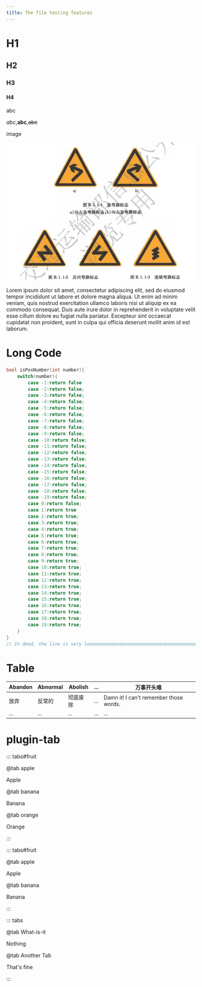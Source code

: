 ```yaml
---
title: The file testing features
---
```

# H1

## H2

### H3

#### H4

abc

*abc*,**abc**,~~abc~~

image

![An **Image** OK `AllSupported`](./pic.png)

Lorem ipsum dolor sit amet, consectetur adipiscing elit, sed do eiusmod tempor incididunt ut labore et dolore magna aliqua. Ut enim ad minim veniam, quis nostrud exercitation ullamco laboris nisi ut aliquip ex ea commodo consequat. Duis aute irure dolor in reprehenderit in voluptate velit esse cillum dolore eu fugiat nulla pariatur. Excepteur sint occaecat cupidatat non proident, sunt in culpa qui officia deserunt mollit anim id est laborum.

# Long Code

```c++
bool isPosNumber(int number){
    switch(number){
        case -1:return false
        case -2:return false;
        case -3:return false;
        case -4:return false;
        case -5:return false;
        case -6:return false;
        case -7:return false;
        case -8:return false;
        case -9:return false;
        case -10:return false;
        case -11:return false;
        case -12:return false;
        case -13:return false;
        case -14:return false;
        case -15:return false;
        case -16:return false;
        case -17:return false;
        case -18:return false;
        case -19:return false;
        case 0:return false;
        case 1:return true
        case 2:return true;
        case 3:return true;
        case 4:return true;
        case 5:return true;
        case 6:return true;
        case 7:return true;
        case 8:return true;
        case 9:return true;
        case 10:return true;
        case 11:return true;
        case 12:return true;
        case 13:return true;
        case 14:return true;
        case 15:return true;
        case 16:return true;
        case 17:return true;
        case 18:return true;
        case 19:return true;
    }
}
// In deed, the line is very looooooooooooooooooooooooooooooooooooooooooooooooooooooooooooooooooooooooooooooooooooooooooooooooooooooong because the Copy-to-Clipboard button may fail to copy below. 
```

# Table




| Abandon | Abnormal | Abolish  | ... | 万事开头难               |
| ------- | -------- | -------- | --- | -------------------------------------- |
| 放弃    | 反常的   | 彻底废除 | ... | Damn it! I can't remember those words. |
| ...     | ...      | ...      | ... | ...                                    |


# plugin-tab

::: tabs#fruit

@tab apple

Apple

@tab banana

Banana

@tab orange

Orange

:::


::: tabs#fruit

@tab apple

Apple

@tab banana

Banana

:::

::: tabs

@tab What-is-it

Nothing

@tab Another Tab

That's fine

:::